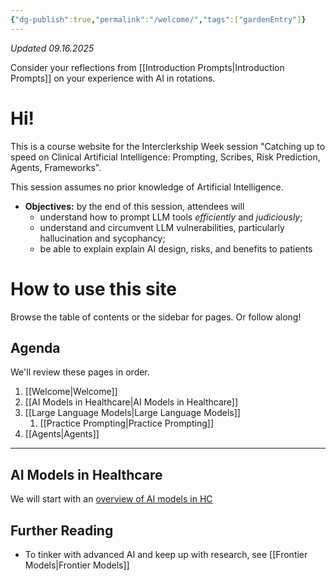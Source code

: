 ```yaml
---
{"dg-publish":true,"permalink":"/welcome/","tags":["gardenEntry"]}
---
```


*Updated 09.16.2025*

Consider your reflections from [[Introduction Prompts\|Introduction Prompts]] on your experience with AI in rotations.

# Hi!
This is a course website for the Interclerkship Week session "Catching up to speed on Clinical Artificial Intelligence: Prompting, Scribes, Risk Prediction, Agents, Frameworks". 

This session assumes no prior knowledge of Artificial Intelligence. 

- **Objectives:** by the end of this session, attendees will
	- understand how to prompt LLM tools *efficiently* and *judiciously*; 
	- understand and circumvent LLM vulnerabilities, particularly hallucination and sycophancy;
	- be able to explain explain AI design, risks, and benefits to patients

# **How to use this site** 
Browse the table of contents or the sidebar for pages. Or follow along! 

## Agenda 
We'll review these pages in order.
1. [[Welcome\|Welcome]]
2. [[AI Models in Healthcare\|AI Models in Healthcare]]
3. [[Large Language Models\|Large Language Models]]
	1. [[Practice Prompting\|Practice Prompting]]
4. [[Agents\|Agents]]

---
## AI Models in Healthcare
We will start with an [overview of AI models in HC](<AI Models in Healthcare>)

## Further Reading 
- To tinker with advanced AI and keep up with research, see [[Frontier Models\|Frontier Models]]